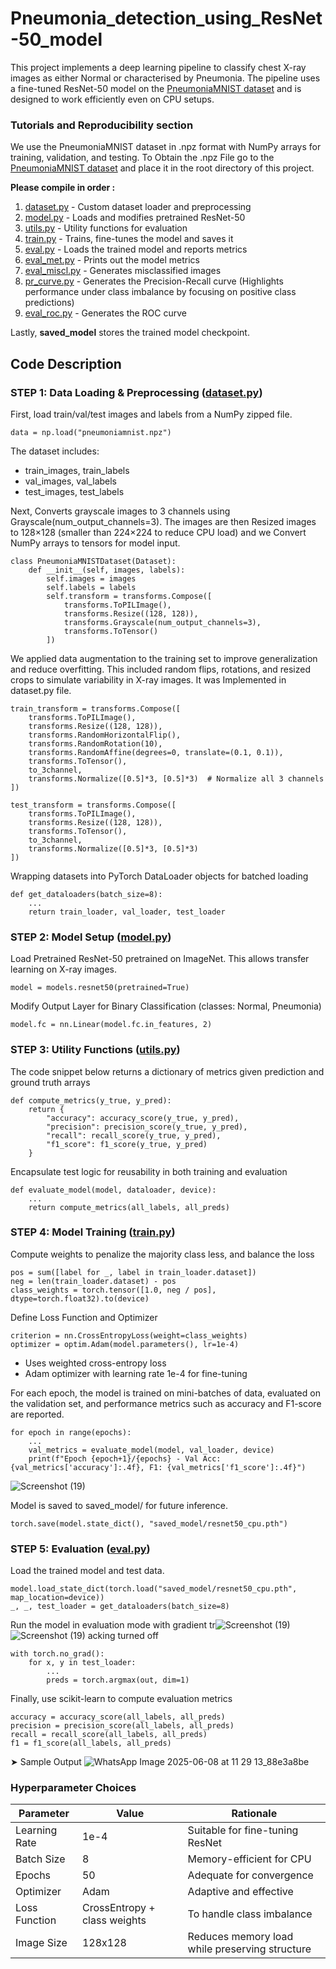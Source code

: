 # __Pneumonia_detection_using_ResNet-50_model__

This project implements a deep learning pipeline to classify chest X-ray images as either Normal or characterised by Pneumonia. The pipeline uses a fine-tuned ResNet-50 model on the [PneumoniaMNIST dataset](https://www.kaggle.com/datasets/rijulshr/pneumoniamnist/data) and is designed to work efficiently even on CPU setups.

### Tutorials and Reproducibility section
We use the PneumoniaMNIST dataset in .npz format with NumPy arrays for training, validation, and testing. To Obtain the .npz File go to the  [PneumoniaMNIST dataset](https://www.kaggle.com/datasets/rijulshr/pneumoniamnist/data) and place it in the root directory of this project.

__Please compile in order :__
1. [dataset.py](dataset.py) - Custom dataset loader and preprocessing
2. [model.py](model.py) - Loads and modifies pretrained ResNet-50
3. [utils.py](utils.py) - Utility functions for evaluation
4. [train.py](train.py) - Trains, fine-tunes the model and saves it
5. [eval.py](eval.py) - Loads the trained model and reports metrics
6. [eval_met.py](eval_met.py) - Prints out the model metrics
7. [eval_miscl.py](eval_miscl.py) - Generates misclassified images
8. [pr_curve.py](pr_curve.py) - Generates the Precision-Recall curve (Highlights performance under class imbalance by focusing on positive class predictions)
9. [eval_roc.py](eval_roc.py) - Generates the ROC curve

Lastly, __saved_model__ stores the trained model checkpoint.

## Code Description

### STEP 1: Data Loading & Preprocessing ([dataset.py](dataset.py))

First, load train/val/test images and labels from a NumPy zipped file.

```
data = np.load("pneumoniamnist.npz")
```

The dataset includes:

- train_images, train_labels
- val_images, val_labels
- test_images, test_labels

Next, Converts grayscale images to 3 channels using Grayscale(num_output_channels=3). The images are then Resized images to 128×128 (smaller than 224×224 to reduce CPU load) and we Convert NumPy arrays to tensors for model input.
```
class PneumoniaMNISTDataset(Dataset):
    def __init__(self, images, labels):
        self.images = images
        self.labels = labels
        self.transform = transforms.Compose([
            transforms.ToPILImage(),
            transforms.Resize((128, 128)),
            transforms.Grayscale(num_output_channels=3),
            transforms.ToTensor()
        ])
```

We applied data augmentation to the training set to improve generalization and reduce overfitting. This included random flips, rotations, and resized crops to simulate variability in X-ray images. It was Implemented in dataset.py file.
```
train_transform = transforms.Compose([
    transforms.ToPILImage(),
    transforms.Resize((128, 128)),
    transforms.RandomHorizontalFlip(),
    transforms.RandomRotation(10),
    transforms.RandomAffine(degrees=0, translate=(0.1, 0.1)),
    transforms.ToTensor(),
    to_3channel,
    transforms.Normalize([0.5]*3, [0.5]*3)  # Normalize all 3 channels
])

test_transform = transforms.Compose([
    transforms.ToPILImage(),
    transforms.Resize((128, 128)),
    transforms.ToTensor(),
    to_3channel,
    transforms.Normalize([0.5]*3, [0.5]*3)
])
```

Wrapping datasets into PyTorch DataLoader objects for batched loading
```
def get_dataloaders(batch_size=8):
    ...
    return train_loader, val_loader, test_loader
```

### STEP 2: Model Setup ([model.py](model.py))

Load Pretrained ResNet-50 pretrained on ImageNet. This allows transfer learning on X-ray images.
```
model = models.resnet50(pretrained=True)
```

Modify Output Layer for Binary Classification (classes: Normal, Pneumonia)
```
model.fc = nn.Linear(model.fc.in_features, 2)
``` 

### STEP 3: Utility Functions ([utils.py](utils.py))

The code snippet below returns a dictionary of metrics given prediction and ground truth arrays
```
def compute_metrics(y_true, y_pred):
    return {
        "accuracy": accuracy_score(y_true, y_pred),
        "precision": precision_score(y_true, y_pred),
        "recall": recall_score(y_true, y_pred),
        "f1_score": f1_score(y_true, y_pred)
    }
```

Encapsulate test logic for reusability in both training and evaluation
```
def evaluate_model(model, dataloader, device):
    ...
    return compute_metrics(all_labels, all_preds)
```

### STEP 4: Model Training ([train.py](train.py))

Compute weights to penalize the majority class less, and balance the loss
```
pos = sum([label for _, label in train_loader.dataset])
neg = len(train_loader.dataset) - pos
class_weights = torch.tensor([1.0, neg / pos], dtype=torch.float32).to(device)
```

Define Loss Function and Optimizer
```
criterion = nn.CrossEntropyLoss(weight=class_weights)
optimizer = optim.Adam(model.parameters(), lr=1e-4)
```

- Uses weighted cross-entropy loss
- Adam optimizer with learning rate 1e-4 for fine-tuning

For each epoch, the model is trained on mini-batches of data, evaluated on the validation set, and performance metrics such as accuracy and F1-score are reported.
```
for epoch in range(epochs):
    ...
    val_metrics = evaluate_model(model, val_loader, device)
    print(f"Epoch {epoch+1}/{epochs} - Val Acc: {val_metrics['accuracy']:.4f}, F1: {val_metrics['f1_score']:.4f}")
```
![Screenshot (19)](https://github.com/user-attachments/assets/d9ee5573-53ed-4998-abcb-6f596874b065)

Model is saved to saved_model/ for future inference.
```
torch.save(model.state_dict(), "saved_model/resnet50_cpu.pth")
```

### STEP 5: Evaluation ([eval.py](eval.py))

Load the trained model and test data.
```
model.load_state_dict(torch.load("saved_model/resnet50_cpu.pth", map_location=device))
_, _, test_loader = get_dataloaders(batch_size=8)
```

Run the model in evaluation mode with gradient tr![Screenshot (19)](https://github.com/user-attachments/assets/73c50913-ff7c-4519-b65b-2a0be4fab2ca)
![Screenshot (19)](https://github.com/user-attachments/assets/ab0d28cb-3a2a-497c-8a77-9d852e6d032e)
acking turned off
```
with torch.no_grad():
    for x, y in test_loader:
        ...
        preds = torch.argmax(out, dim=1)
```

Finally, use scikit-learn to compute evaluation metrics
```
accuracy = accuracy_score(all_labels, all_preds)
precision = precision_score(all_labels, all_preds)
recall = recall_score(all_labels, all_preds)
f1 = f1_score(all_labels, all_preds)
```

➤ Sample Output
![WhatsApp Image 2025-06-08 at 11 29 13_88e3a8be](https://github.com/user-attachments/assets/4b82c8e5-fd7d-4a47-a827-e32e8b8ef06a)

### Hyperparameter Choices

| __Parameter__ |	__Value__	| __Rationale__ |
|-----------|-------|-----------|
| Learning Rate |	1e-4 | Suitable for fine-tuning ResNet |
| Batch Size	| 8 |	Memory-efficient for CPU |
| Epochs	| 50	| Adequate for convergence |
| Optimizer |	Adam	| Adaptive and effective |
| Loss Function |	CrossEntropy + class weights |	To handle class imbalance |
| Image Size	| 128x128	| Reduces memory load while preserving structure |


